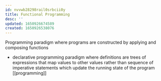 ```yaml
---
id: nvvwb28298rail0srbcii0y
title: Functional Programming
desc: ''
updated: 1650926674589
created: 1650926538076
---
```


Programming paradigm where programs are constructed by applying and composing functions
- declarative programming paradigm where definitions are trees of expressions that map values to other values rather than sequence of imperative statements which update the running state of the program
[[programming]]
